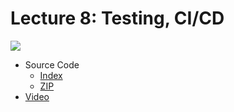 # Lecture 8: Testing, CI/CD

[![](https://cdn.cs50.net/web/2018/spring/lectures/8/lecture8-360p.png)](https://video.cs50.net/web/2018/spring/lectures/8)

- Source Code
    - [Index](https://cdn.cs50.net/web/2018/spring/lectures/8/src8/)
    - [ZIP](https://cdn.cs50.net/web/2018/spring/lectures/8/src8.zip)
- [Video](https://video.cs50.net/web/2018/spring/lectures/8)